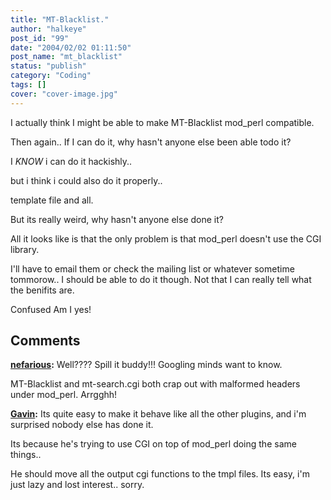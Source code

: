 ```yaml
---
title: "MT-Blacklist."
author: "halkeye"
post_id: "99"
date: "2004/02/02 01:11:50"
post_name: "mt_blacklist"
status: "publish"
category: "Coding"
tags: []
cover: "cover-image.jpg"
---
```


I actually think I might be able to make MT-Blacklist mod_perl compatible.

Then again.. If I can do it, why hasn't anyone else been able todo it?

I *KNOW* i can do it hackishly..  

but i think i could also do it properly..  

template file and all.

But its really weird, why hasn't anyone else done it?  

All it looks like is that the only problem is that mod_perl doesn't use the CGI library.

I'll have to email them or check the mailing list or whatever sometime tommorow.. I should be able to do it though. Not that I can really tell what the benifits are.

Confused Am I yes!

## Comments

**[nefarious](#61 "2004-05-04 19:36:37"):** Well???? Spill it buddy!!! Googling minds want to know.

MT-Blacklist and mt-search.cgi both crap out with malformed headers under mod_perl. Arrgghh!

**[Gavin](#62 "2004-05-04 20:19:43"):** Its quite easy to make it behave like all the other plugins, and i'm surprised nobody else has done it.

Its because he's trying to use CGI on top of mod_perl doing the same things..

He should move all the output cgi functions to the tmpl files. Its easy, i'm just lazy and lost interest.. sorry.

